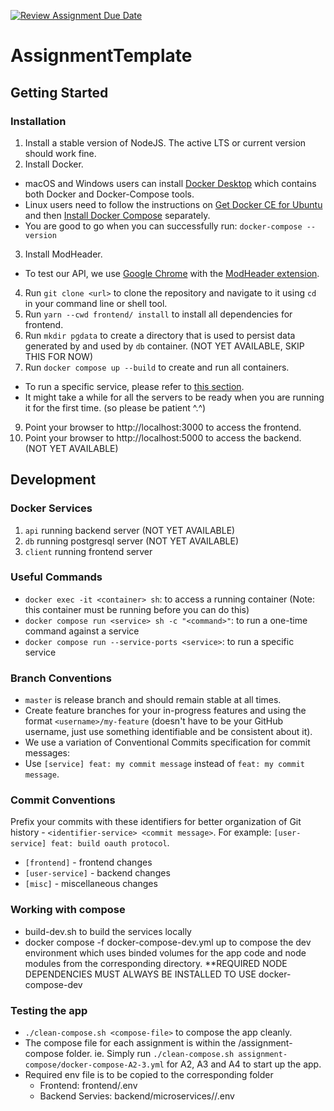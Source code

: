 [![Review Assignment Due Date](https://classroom.github.com/assets/deadline-readme-button-24ddc0f5d75046c5622901739e7c5dd533143b0c8e959d652212380cedb1ea36.svg)](https://classroom.github.com/a/6BOvYMwN)
# AssignmentTemplate

## Getting Started

### Installation

1. Install a stable version of NodeJS. The active LTS or current version should work fine.
2. Install Docker.

- macOS and Windows users can install [Docker Desktop](https://www.docker.com/products/docker-desktop) which contains both Docker and Docker-Compose tools.
- Linux users need to follow the instructions on [Get Docker CE for Ubuntu](https://docs.docker.com/install/linux/docker-ce/ubuntu/) and then [Install Docker Compose](https://docs.docker.com/compose/install/) separately.
- You are good to go when you can successfully run:
  `docker-compose --version`

3. Install ModHeader.

- To test our API, we use [Google Chrome](https://www.google.com/chrome/) with the [ModHeader extension](https://chrome.google.com/webstore/detail/modheader/idgpnmonknjnojddfkpgkljpfnnfcklj?hl=en).

4. Run `git clone <url>` to clone the repository and navigate to it using `cd` in your command line or shell tool.
5. Run `yarn --cwd frontend/ install` to install all dependencies for frontend.
6. Run `mkdir pgdata` to create a directory that is used to persist data generated by and used by `db` container. (NOT YET AVAILABLE, SKIP THIS FOR NOW)
7. Run `docker compose up --build` to create and run all containers.

- To run a specific service, please refer to [this section](#useful-commands).
- It might take a while for all the servers to be ready when you are running it for the first time. (so please be patient ^.^)

9. Point your browser to http://localhost:3000 to access the frontend.
10. Point your browser to http://localhost:5000 to access the backend. (NOT YET AVAILABLE)

## Development

### Docker Services

1. `api` running backend server (NOT YET AVAILABLE)
2. `db` running postgresql server (NOT YET AVAILABLE)
3. `client` running frontend server

### Useful Commands

- `docker exec -it <container> sh`: to access a running container (Note: this container must be running before you can do this)
- `docker compose run <service> sh -c "<command>"`: to run a one-time command against a service
- `docker compose run --service-ports <service>`: to run a specific service

### Branch Conventions

- `master` is release branch and should remain stable at all times.
- Create feature branches for your in-progress features and using the format `<username>/my-feature` (doesn't have to be your GitHub username, just use something identifiable and be consistent about it).
- We use a variation of Conventional Commits specification for commit messages:
- Use `[service] feat: my commit message` instead of `feat: my commit message`.

### Commit Conventions

Prefix your commits with these identifiers for better organization of Git history - `<identifier-service> <commit message>`. For example: `[user-service] feat: build oauth protocol`.

- `[frontend]` - frontend changes
- `[user-service]` - backend changes
- `[misc]` - miscellaneous changes

### Working with compose
- build-dev.sh to build the services locally
- docker compose -f docker-compose-dev.yml up to compose the dev environment which uses binded volumes for the app code and node modules from the corresponding directory. **REQUIRED NODE DEPENDENCIES MUST ALWAYS BE INSTALLED TO USE docker-compose-dev

### Testing the app
- `./clean-compose.sh <compose-file>` to compose the app cleanly.
- The compose file for each assignment is within the /assignment-compose folder. ie. Simply run `./clean-compose.sh assignment-compose/docker-compose-A2-3.yml` for A2, A3 and A4 to start up the app. 
- Required env file is to be copied to the corresponding folder
  - Frontend: frontend/.env
  - Backend Servies: backend/microservices/<service>/.env